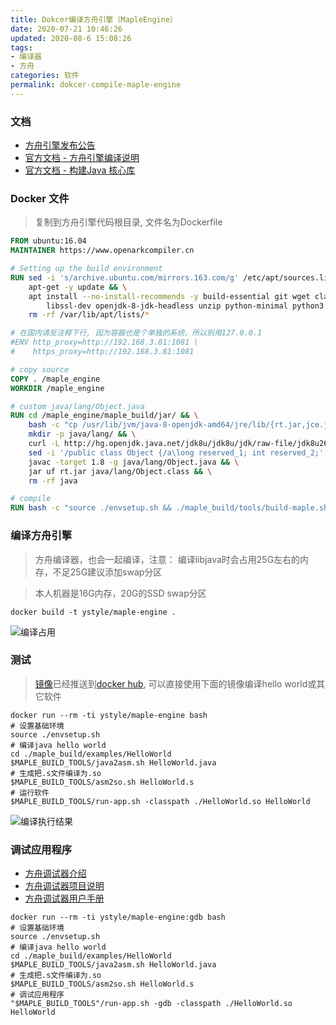 ```yaml
---
title: Dokcer编译方舟引擎（MapleEngine）
date: 2020-07-21 10:46:26
updated: 2020-08-6 15:08:26
tags:
- 编译器
- 方舟
categories: 软件
permalink: dokcer-compile-maple-engine
---
```


### 文档
- [方舟引擎发布公告](https://gitee.com/harmonyos/OpenArkCompiler/issues/I1OHE5)
- [官方文档 - 方舟引擎编译说明](https://gitee.com/openarkcompiler-incubator/maple_engine)
- [官方文档 - 构建Java 核心库](https://gitee.com/openarkcompiler-incubator/maple_engine/blob/master/maple_build/doc/build_OpenJDK8.md)

### Docker 文件
>复制到方舟引擎代码根目录, 文件名为Dockerfile

```dockerfile
FROM ubuntu:16.04
MAINTAINER https://www.openarkcompiler.cn

# Setting up the build environment
RUN sed -i 's/archive.ubuntu.com/mirrors.163.com/g' /etc/apt/sources.list && \
    apt-get -y update && \
    apt install --no-install-recommends -y build-essential git wget clang cmake libffi-dev libelf-dev libunwind-dev \
        libssl-dev openjdk-8-jdk-headless unzip python-minimal python3 curl && \
    rm -rf /var/lib/apt/lists/*

# 在国内请反注释下行, 因为容器也是个单独的系统，所以别用127.0.0.1
#ENV http_proxy=http://192.168.3.81:1081 \ 
#    https_proxy=http://192.168.3.81:1081

# copy source
COPY . /maple_engine
WORKDIR /maple_engine

# custom java/lang/Object.java
RUN cd /maple_engine/maple_build/jar/ && \
    bash -c "cp /usr/lib/jvm/java-8-openjdk-amd64/jre/lib/{rt.jar,jce.jar,jsse.jar,charsets.jar} . " && \
    mkdir -p java/lang/ && \
    curl -L http://hg.openjdk.java.net/jdk8u/jdk8u/jdk/raw-file/jdk8u265-b01/src/share/classes/java/lang/Object.java > java/lang/Object.java && \
    sed -i '/public class Object {/a\long reserved_1; int reserved_2;' java/lang/Object.java && \
    javac -target 1.8 -g java/lang/Object.java && \
    jar uf rt.jar java/lang/Object.class && \
    rm -rf java

# compile
RUN bash -c "source ./envsetup.sh && ./maple_build/tools/build-maple.sh && ./maple_build/tools/build-libcore.sh && rm -rf /maple_engine/maple_build/out/*"
```

### 编译方舟引擎
>方舟编译器，也会一起编译，注意： 编译libjava时会占用25G左右的内存，不足25G建议添加swap分区

>本人机器是16G内存，20G的SSD swap分区

```shell
docker build -t ystyle/maple-engine .
```
![编译占用](https://dl.ystyle.top/images/2020-07/44F09FD9B6FF040264D4D5D02EBD079E.jpg)

### 测试
>[镜像](https://hub.docker.com/r/ystyle/maple-engine)已经推送到[docker hub](https://hub.docker.com/r/ystyle/maple-engine), 可以直接使用下面的镜像编译hello world或其它软件

```
docker run --rm -ti ystyle/maple-engine bash
# 设置基础环境
source ./envsetup.sh
# 编译java hello world
cd ./maple_build/examples/HelloWorld
$MAPLE_BUILD_TOOLS/java2asm.sh HelloWorld.java
# 生成把.s文件编译为.so
$MAPLE_BUILD_TOOLS/asm2so.sh HelloWorld.s
# 运行软件
$MAPLE_BUILD_TOOLS/run-app.sh -classpath ./HelloWorld.so HelloWorld
```

![编译执行结果](https://dl.ystyle.top/images/2020-07/2020-07-22_10-35.png)


### 调试应用程序
- [方舟调试器介绍](https://gitee.com/openarkcompiler-incubator/maple_engine/wikis/%E6%96%B9%E8%88%9F%E5%A4%9A%E8%AF%AD%E8%A8%80%E8%B0%83%E8%AF%95%E5%99%A8?sort_id=2711073)
- [方舟调试器项目说明](https://gitee.com/openarkcompiler-incubator/maple_engine/tree/master/maple_debugger)
- [方舟调试器用户手册](https://gitee.com/openarkcompiler-incubator/maple_engine/blob/master/maple_debugger/UserReference.md)


```
docker run --rm -ti ystyle/maple-engine:gdb bash
# 设置基础环境
source ./envsetup.sh
# 编译java hello world
cd ./maple_build/examples/HelloWorld
$MAPLE_BUILD_TOOLS/java2asm.sh HelloWorld.java
# 生成把.s文件编译为.so
$MAPLE_BUILD_TOOLS/asm2so.sh HelloWorld.s
# 调试应用程序
"$MAPLE_BUILD_TOOLS"/run-app.sh -gdb -classpath ./HelloWorld.so HelloWorld
```
